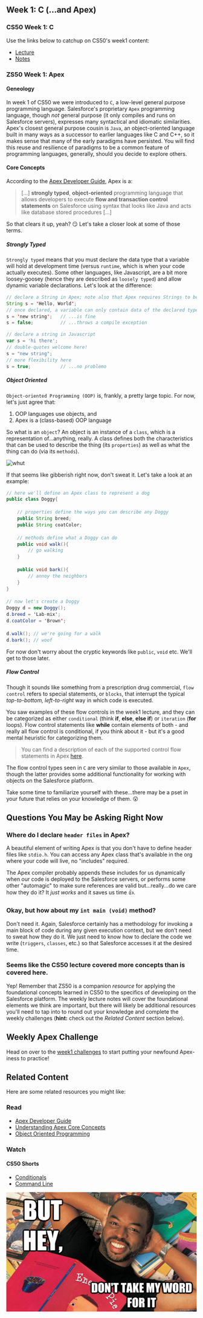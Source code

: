 ## Week 1: C (...and Apex)

### CS50 Week 1: C
Use the links below to catchup on CS50's week1 content: 

- [Lecture](https://www.youtube.com/watch?v=wEdvGqxafq8)
- [Notes](https://cs50.harvard.edu/college/weeks/1/notes/)

### ZS50 Week 1: Apex

#### Geneology
In week 1 of CS50 we were introduced to `C`, a low-level general purpose programming language. Salesforce's proprietary `Apex` programming language, though *not* general purpose (it only compiles and runs on Salesforce servers), expresses many syntactical and idiomatic similarities. Apex's closest general purpose cousin is `Java`, an object-oriented language built in many ways as a successor to earlier languages like C and C++, so it makes sense that many of the early paradigms have persisted. You will find this reuse and resilience of paradigms to be a common feature of programming languages, generally, should you decide to explore others. 

#### Core Concepts
According to the [Apex Developer Guide](https://developer.salesforce.com/docs/atlas.en-us.apexcode.meta/apexcode/apex_intro_what_is_apex.htm), Apex is a: 
> [...] **strongly typed**, **object-oriented** programming language that allows developers to execute **flow and transaction control statements** on Salesforce using syntax that looks like Java and acts like database stored procedures [...]

So that clears it up, yeah? 😏 Let's take a closer look at some of those terms.

##### Strongly Typed
`Strongly typed` means that you must declare the data type that a variable will hold at development time (versus `runtime`, which is when your code actually executes). Some other languages, like Javascript, are a bit more loosey-goosey (hence they are described as `loosely typed`) and allow dynamic variable declarations. Let's look at the difference: 

```java
// declare a String in Apex; note also that Apex requires Strings to be enclosed in single-quotes
String s = 'Hello, World'; 
// once declared, a variable can only contain data of the declared type, thus: 
s = 'new string';   // ...is fine
s = false;          // ...throws a compile exception
```

```javascript
// declare a string in Javascript
var s = 'hi there'; 
// double-quotes welcome here!
s = "new string"; 
// more flexibility here
s = true;           // ...no problemo
```

##### Object Oriented 
`Object-oriented Programming (OOP)` is, frankly, a pretty large topic. For now, let's just agree that: 

1. OOP languages use objects, and
2. Apex is a (class-based) OOP language 

So what is an `object`? An object is an instance of a `class`, which is a representation of...anything, really. A class defines both the characteristics that can be used to describe the thing (its `properties`) as well as what the thing can do (via its `methods`). 

![whut](https://media.giphy.com/media/vy0fmrQQu27DAs3EuV/giphy.gif)

If that seems like gibberish right now, don't sweat it. Let's take a look at an example: 

```java
// here we'll define an Apex class to represent a dog
public class Doggy{

    // properties define the ways you can describe any Doggy
    public String breed; 
    public String coatColor; 

    // methods define what a Doggy can do
    public void walk(){
        // go walking
    }

    public void bark(){
        // annoy the neighbors
    }
}

// now let's create a Doggy
Doggy d = new Doggy(); 
d.breed = 'Lab-mix'; 
d.coatColor = 'Brown'; 

d.walk(); // we're going for a walk
d.bark(); // woof
```

For now don't worry about the cryptic keywords like `public`, `void` etc. We'll get to those later.

##### Flow Control
Though it sounds like something from a prescription drug commercial, `flow control` refers to special statements, or `blocks`, that interrupt the typical *top-to-bottom, left-to-right* way in which code is executed. 

You saw examples of these flow controls in the week1 lecture, and they can be categorized as either `conditional` (think **if**, **else**, **else if**) or `iteration` (**for** loops). Flow control statements like **while** contain elements of both - and really all flow control is conditional, if you think about it - but it's a good mental heuristic for categorizing them. 

> You can find a description of each of the supported control flow statements in Apex [here](https://developer.salesforce.com/docs/atlas.en-us.apexcode.meta/apexcode/langCon_apex_control_flow.htm). 

The flow control types seen in `C` are very similar to those available in `Apex`, though the latter provides some additional functionality for working with objects on the Salesforce platform. 

Take some time to familiarize yourself with these...there may be a pset in your future that relies on your knowledge of them. 😮

## Questions You May be Asking Right Now

### Where do I declare `header files` in Apex?
A beautiful element of writing Apex is that you don't have to define header files like `stdio.h`. You can access any Apex class that's available in the org where your code will live, no "includes" required. 

The Apex compiler probably appends these includes for us dynamically when our code is deployed to the Salesforce servers, or performs some other "automagic" to make sure references are valid but...really...do we care how they do it? It *just works* and it saves us time 👍. 

### Okay, but how about my `int main (void)` method?
Don't need it. Again, Salesforce certainly has a methodology for invoking a main block of code during any given execution context, but we don't need to sweat how they do it. We just need to know how to declare the code we write (`triggers`, `classes`, etc.) so that Salesforce accesses it at the desired time. 

### Seems like the CS50 lecture covered more concepts than is covered here. 
Yep! Remember that ZS50 is a companion *resource* for applying the foundational concepts learned in CS50 to the specifics of developing on the Salesforce platform. The weekly lecture notes will cover the foundational elements we think are important, but there will likely be additional resources you'll need to tap into to round out your knowledge and complete the weekly challenges (**hint:** check out the *Related Content* section below). 

## Weekly Apex Challenge
Head on over to the [week1 challenges](../psets/week1.md) to start putting your newfound Apex-iness to practice! 

## Related Content
Here are some related resources you might like: 

### Read
* [Apex Developer Guide](https://developer.salesforce.com/docs/atlas.en-us.apexcode.meta/apexcode/apex_qs_core_concepts.htm)
* [Understanding Apex Core Concepts](https://developer.salesforce.com/docs/atlas.en-us.apexcode.meta/apexcode/apex_qs_core_concepts.htm)
* [Object Oriented Programming](https://en.wikipedia.org/wiki/Object-oriented_programming)

### Watch
#### CS50 Shorts
* [Conditionals](https://www.youtube.com/watch?v=1wsaV5nVC7g&list=PLhQjrBD2T381k8ul4WQ8SQ165XqY149WW&index=12&t=0s)
* [Command Line](https://www.youtube.com/watch?v=AI6Ccfno6Pk&list=PLhQjrBD2T381k8ul4WQ8SQ165XqY149WW&index=10&t=0s)


![readingRainbow](../assets/readingRainbow.jpg)